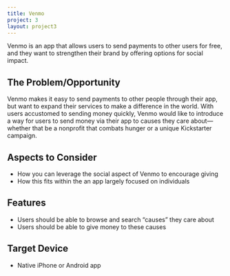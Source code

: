 ```yaml
---
title: Venmo
project: 3
layout: project3
---
```


Venmo is an app that allows users to send payments to other users for free, and they want to strengthen their brand by offering options for social impact.

The Problem/Opportunity
-----------------------

Venmo makes it easy to send payments to other people through their app, but want to expand their services to make a difference in the world. With users accustomed to sending money quickly, Venmo would like to introduce a way for users to send money via their app to causes they care about—whether that be a nonprofit that combats hunger or a unique Kickstarter campaign.

Aspects to Consider
-------------------

* How you can leverage the social aspect of Venmo to encourage giving
* How this fits within the an app largely focused on individuals

Features
--------

* Users should be able to browse and search “causes” they care about
* Users should be able to give money to these causes

Target Device
-------------

* Native iPhone or Android app 
